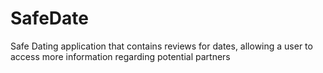 # SafeDate
Safe Dating application that contains reviews for dates, allowing a user to access more information regarding potential partners
